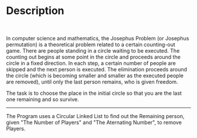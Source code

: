 <head>
<title>Josephus Problem.</title>
</head>
<body>
<h1>Description</h1>
<br>
<p>
In computer science and mathematics, the Josephus Problem (or Josephus permutation) is a theoretical problem related to a certain counting-out game.
There are people standing in a circle waiting to be executed. The counting out begins at some point in the circle and proceeds around the circle in a fixed direction. In each step, a certain number of people are skipped and the next person is executed. The elimination proceeds around the circle (which is becoming smaller and smaller as the executed people are removed), until only the last person remains, who is given freedom.

The task is to choose the place in the initial circle so that you are the last one remaining and so survive.<br><hr>
The Program uses a Circular Linked List to find out the Remaining person, given "The Number of Players" and "The Aternating Number", to remove Players.

</p>
</body>
